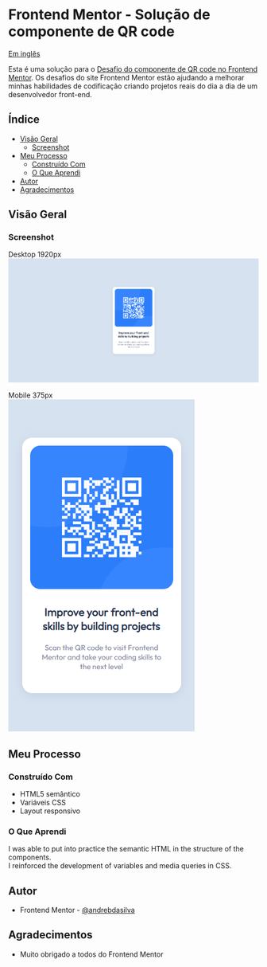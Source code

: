 # Frontend Mentor - Solução de componente de QR code

<p align="left">
<a href="/README.md">Em inglês</a>   
</p>

Esta é uma solução para o [Desafio do componente de QR code no Frontend Mentor](https://www.frontendmentor.io/challenges/qr-code-component-iux_sIO_H). Os desafios do site Frontend Mentor estão ajudando a melhorar minhas habilidades de codificação criando projetos reais do dia a dia de um desenvolvedor front-end.

## Índice

- [Visão Geral](#visáo-geral)    
  - [Screenshot](#screenshot)   
- [Meu Processo](#meu-processo)  
  - [Construído Com](#construído-com)  
  - [O Que Aprendi](#o-que-aprendi)
- [Autor](#autor)
- [Agradecimentos](#agradecimentos)

## Visão Geral

### Screenshot

Desktop 1920px  
![](../screenshot/screenshot-desktop.png)

Mobile 375px  
![](../screenshot/screenshot-mobile.png)

## Meu Processo

### Construído Com
- HTML5 semântico
- Variáveis CSS
- Layout responsivo

### O Que Aprendi
I was able to put into practice the semantic HTML in the structure of the components.  
I reinforced the development of variables and media queries in CSS.  

## Autor
- Frontend Mentor - [@andrebdasilva](https://www.frontendmentor.io/profile/andrebdasilva)

## Agradecimentos
- Muito obrigado a todos do Frontend Mentor
